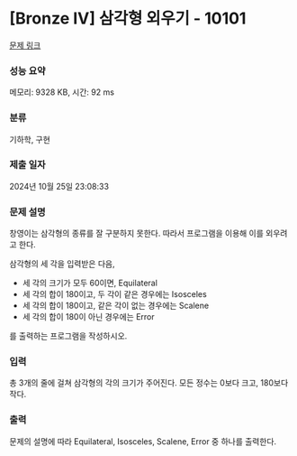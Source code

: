 # [Bronze IV] 삼각형 외우기 - 10101 

[문제 링크](https://www.acmicpc.net/problem/10101) 

### 성능 요약

메모리: 9328 KB, 시간: 92 ms

### 분류

기하학, 구현

### 제출 일자

2024년 10월 25일 23:08:33

### 문제 설명

<p style="user-select: auto !important;">창영이는 삼각형의 종류를 잘 구분하지 못한다. 따라서 프로그램을 이용해 이를 외우려고 한다.</p>

<p style="user-select: auto !important;">삼각형의 세 각을 입력받은 다음, </p>

<ul style="user-select: auto !important;">
	<li style="user-select: auto !important;">세 각의 크기가 모두 60이면, Equilateral</li>
	<li style="user-select: auto !important;">세 각의 합이 180이고, 두 각이 같은 경우에는 Isosceles</li>
	<li style="user-select: auto !important;">세 각의 합이 180이고, 같은 각이 없는 경우에는 Scalene</li>
	<li style="user-select: auto !important;">세 각의 합이 180이 아닌 경우에는 Error</li>
</ul>

<p style="user-select: auto !important;">를 출력하는 프로그램을 작성하시오.</p>

### 입력 

 <p style="user-select: auto !important;">총 3개의 줄에 걸쳐 삼각형의 각의 크기가 주어진다. 모든 정수는 0보다 크고, 180보다 작다.</p>

### 출력 

 <p style="user-select: auto !important;">문제의 설명에 따라 Equilateral, Isosceles, Scalene, Error 중 하나를 출력한다.</p>

